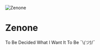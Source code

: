 ![Zenone](https://github.com/SirScripter/zenone/assets/129955960/2c16a9e1-a2f8-4e20-9ad4-5403b5aa83eb)
# Zenone 
To Be Decided What I Want It To Be ¯⁠\⁠_⁠(⁠ツ⁠)⁠_⁠/⁠¯